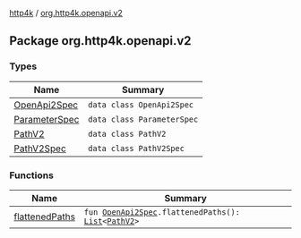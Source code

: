 [http4k](../index.md) / [org.http4k.openapi.v2](./index.md)

## Package org.http4k.openapi.v2

### Types

| Name | Summary |
|---|---|
| [OpenApi2Spec](-open-api2-spec/index.md) | `data class OpenApi2Spec` |
| [ParameterSpec](-parameter-spec/index.md) | `data class ParameterSpec` |
| [PathV2](-path-v2/index.md) | `data class PathV2` |
| [PathV2Spec](-path-v2-spec/index.md) | `data class PathV2Spec` |

### Functions

| Name | Summary |
|---|---|
| [flattenedPaths](flattened-paths.md) | `fun `[`OpenApi2Spec`](-open-api2-spec/index.md)`.flattenedPaths(): `[`List`](https://kotlinlang.org/api/latest/jvm/stdlib/kotlin.collections/-list/index.html)`<`[`PathV2`](-path-v2/index.md)`>` |
